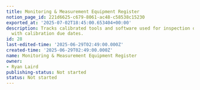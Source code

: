 ```yaml
---
title: Monitoring & Measurement Equipment Register
notion_page_id: 221d6625-c679-8061-ac48-c58538c15230
exported_at: '2025-07-02T18:45:00.653404+00:00'
description: Tracks calibrated tools and software used for inspection or measurement,
  with calibration due dates.
id: 28
last-edited-time: '2025-06-29T02:49:00.000Z'
created-time: '2025-06-29T02:49:00.000Z'
name: Monitoring & Measurement Equipment Register
owner:
- Ryan Laird
publishing-status: Not started
status: Not started
---
```


